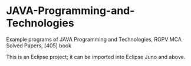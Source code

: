 # JAVA-Programming-and-Technologies
Example programs of JAVA Programming and Technologies,  RGPV MCA Solved Papers, [405] book

This is an Eclipse project; it can be imported into Eclipse Juno and above.


